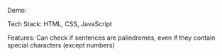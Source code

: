 Demo:

Tech Stack: HTML, CSS, JavaScript

Features: Can check if sentences are palindromes, even if they contain special characters (except numbers)
